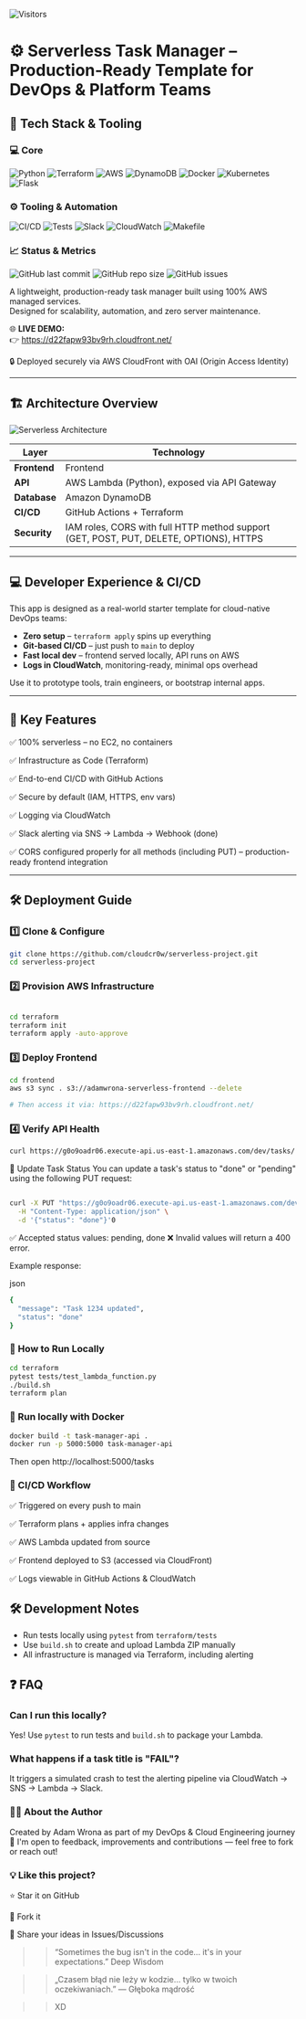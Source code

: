 ![Visitors](https://visitor-badge.laobi.icu/badge?page_id=cloudcr0w.sentiment-analyzer-devops)

# ⚙️ Serverless Task Manager – Production-Ready Template for DevOps & Platform Teams

## 🧰 Tech Stack & Tooling

### 💻 Core

![Python](https://img.shields.io/badge/Python-3.10-blue?logo=python)
![Terraform](https://img.shields.io/badge/Terraform-1.5%2B-623CE4?logo=terraform)
![AWS](https://img.shields.io/badge/AWS-Lambda-orange?logo=amazon-aws)
![DynamoDB](https://img.shields.io/badge/DB-DynamoDB-4053D6?logo=amazon-aws)
![Docker](https://img.shields.io/badge/Containerized-Docker-2496ED?logo=docker)
![Kubernetes](https://img.shields.io/badge/Orchestration-Kubernetes-326CE5?logo=kubernetes)
![Flask](https://img.shields.io/badge/API-Flask-black?logo=flask)

### ⚙️ Tooling & Automation

![CI/CD](https://img.shields.io/badge/GitHub_Actions-Automated-blue?logo=github-actions)
![Tests](https://img.shields.io/badge/Pytest-Covered-green?logo=pytest)
![Slack](https://img.shields.io/badge/Slack-Alerting-4A154B?logo=slack)
![CloudWatch](https://img.shields.io/badge/Observability-CloudWatch-informational?logo=amazon-aws)
![Makefile](https://img.shields.io/badge/Makefile-Supported-0277BD?logo=gnu)

### 📈 Status & Metrics

![GitHub last commit](https://img.shields.io/github/last-commit/cloudcr0w/serverless-project?logo=github)
![GitHub repo size](https://img.shields.io/github/repo-size/cloudcr0w/serverless-project)
![GitHub issues](https://img.shields.io/github/issues/cloudcr0w/serverless-project)

A lightweight, production-ready task manager built using 100% AWS managed services.  
Designed for scalability, automation, and zero server maintenance.

🌐 **LIVE DEMO:**  
👉 https://d22fapw93bv9rh.cloudfront.net/

🔒 Deployed securely via AWS CloudFront with OAI (Origin Access Identity)

---

## 🏗 Architecture Overview

![Serverless Architecture](./serverless_task.png)

| Layer        | Technology                                                                             |
|--------------|----------------------------------------------------------------------------------------|
| **Frontend** | Frontend | HTML/CSS/JS (vanilla), hosted on Amazon S3 via CloudFront (HTTPS)           |
| **API**      | AWS Lambda (Python), exposed via API Gateway                                           |
| **Database** | Amazon DynamoDB                                                                        |
| **CI/CD**    | GitHub Actions + Terraform                                                             |
| **Security** | IAM roles, CORS with full HTTP method support (GET, POST, PUT, DELETE, OPTIONS), HTTPS |


---

## 💻 Developer Experience & CI/CD

This app is designed as a real-world starter template for cloud-native DevOps teams:

- **Zero setup** – `terraform apply` spins up everything  
- **Git-based CI/CD** – just push to `main` to deploy  
- **Fast local dev** – frontend served locally, API runs on AWS  
- **Logs in CloudWatch**, monitoring-ready, minimal ops overhead  

Use it to prototype tools, train engineers, or bootstrap internal apps.

---

## 🔑 Key Features

✅ 100% serverless – no EC2, no containers  

✅ Infrastructure as Code (Terraform)  

✅ End-to-end CI/CD with GitHub Actions  

✅ Secure by default (IAM, HTTPS, env vars)  

✅ Logging via CloudWatch  

✅ Slack alerting via SNS → Lambda → Webhook (done)

✅ CORS configured properly for all methods (including PUT) – production-ready frontend integration

---

## 🛠 Deployment Guide

### 1️⃣ Clone & Configure

```bash
git clone https://github.com/cloudcr0w/serverless-project.git
cd serverless-project
```

### 2️⃣ Provision AWS Infrastructure

```bash

cd terraform
terraform init
terraform apply -auto-approve
```

### 3️⃣ Deploy Frontend

```bash
cd frontend
aws s3 sync . s3://adamwrona-serverless-frontend --delete

# Then access it via: https://d22fapw93bv9rh.cloudfront.net/

```

### 4️⃣ Verify API Health

```bash
curl https://g0o9oadr06.execute-api.us-east-1.amazonaws.com/dev/tasks/
```

🔁 Update Task Status
You can update a task's status to "done" or "pending" using the following PUT request:

```bash

curl -X PUT "https://g0o9oadr06.execute-api.us-east-1.amazonaws.com/dev/tasks/<TASK_ID>" \
  -H "Content-Type: application/json" \
  -d '{"status": "done"}'0
```
✅ Accepted status values: pending, done
❌ Invalid values will return a 400 error.

Example response:

json

```bash
{
  "message": "Task 1234 updated",
  "status": "done"
}
```

### 🚀 How to Run Locally

```bash
cd terraform
pytest tests/test_lambda_function.py
./build.sh
terraform plan
```

### 🐳 Run locally with Docker

```bash
docker build -t task-manager-api .
docker run -p 5000:5000 task-manager-api
```

Then open http://localhost:5000/tasks


### 🔁 CI/CD Workflow

✅ Triggered on every push to main

✅ Terraform plans + applies infra changes

✅ AWS Lambda updated from source

✅ Frontend deployed to S3 (accessed via CloudFront)

✅ Logs viewable in GitHub Actions & CloudWatch

## 🛠️ Development Notes

- Run tests locally using `pytest` from `terraform/tests`
- Use `build.sh` to create and upload Lambda ZIP manually
- All infrastructure is managed via Terraform, including alerting

## ❓ FAQ

### Can I run this locally?
Yes! Use `pytest` to run tests and `build.sh` to package your Lambda.

### What happens if a task title is "FAIL"?
It triggers a simulated crash to test the alerting pipeline via CloudWatch → SNS → Lambda → Slack.


### 👨‍💻 About the Author
Created by Adam Wrona as part of my DevOps & Cloud Engineering journey 🚀
I'm open to feedback, improvements and contributions — feel free to fork or reach out!

### 💡 Like this project?

⭐ Star it on GitHub

🍴 Fork it

🧠 Share your ideas in Issues/Discussions



>> “Sometimes the bug isn't in the code... it's in your expectations.”
>> Deep Wisdom

>> „Czasem błąd nie leży w kodzie… tylko w twoich oczekiwaniach.”
>> — Głęboka mądrość

>> XD
